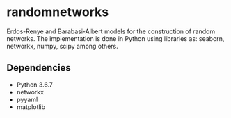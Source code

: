 # randomnetworks
Erdos-Renye and Barabasi-Albert models for the construction of random networks. The implementation is done in Python using libraries as: seaborn, networkx, numpy, scipy among others.

## Dependencies

- Python 3.6.7
- networkx
- pyyaml
- matplotlib
